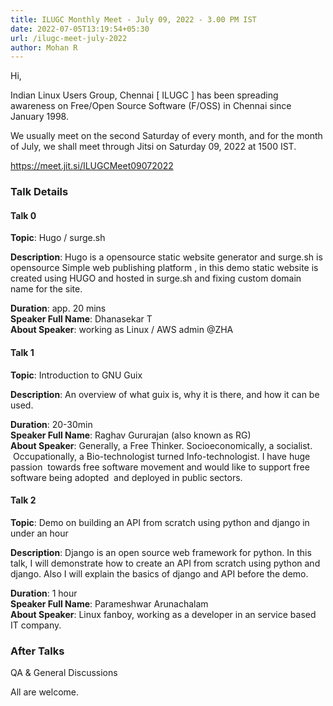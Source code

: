 ```yaml
---
title: ILUGC Monthly Meet - July 09, 2022 - 3.00 PM IST
date: 2022-07-05T13:19:54+05:30
url: /ilugc-meet-july-2022
author: Mohan R
---
```


Hi,

Indian Linux Users Group, Chennai [ ILUGC ] has been spreading
awareness on Free/Open Source Software (F/OSS) in Chennai since
January 1998.

We usually meet on the second Saturday of every month, and for the
month of July, we shall meet through Jitsi on Saturday 09, 2022 at 1500
IST.

https://meet.jit.si/ILUGCMeet09072022

### Talk Details

#### Talk 0

**Topic**: Hugo / surge.sh

**Description**: Hugo is a opensource static website generator and surge.sh
is opensource Simple web publishing platform , in this demo static website is
created using HUGO and hosted in surge.sh and fixing custom domain name for the
site.

**Duration**: app. 20 mins\
**Speaker Full Name**: Dhanasekar T\
**About Speaker**: working as Linux / AWS admin @ZHA

#### Talk 1

**Topic**: Introduction to GNU Guix

**Description**: An overview of what guix is, why it is there, and how it
can be used.

**Duration**: 20-30min\
**Speaker Full Name**: Raghav Gururajan (also known as RG)\
**About Speaker**: Generally, a Free Thinker. Socioeconomically, a socialist.  Occupationally, a Bio-technologist turned Info-technologist. I have huge passion  towards free software movement and would like to support free software being adopted  and deployed in public sectors.

#### Talk 2

**Topic**: Demo on building an API from scratch using python and django in under an hour

**Description**: Django is an open source web framework for python. In this talk, I will demonstrate how to create an API from scratch using python and django. Also I will explain the basics of django and API before the demo.

**Duration**: 1 hour\
**Speaker Full Name**: Parameshwar Arunachalam\
**About Speaker**: Linux fanboy, working as a developer in an service based IT
company.

### After Talks

QA & General Discussions

All are welcome.
